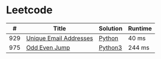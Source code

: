 # Leetcode

| # | Title | Solution | Runtime |
|---| ----- | -------- | ------- |
|929|[ Unique Email Addresses](https://leetcode.com/problems/unique-email-addresses/)|[Python](./solutions/929.%20Unique%20Email%20Addresses.python)|40 ms|
|975|[ Odd Even Jump](https://leetcode.com/problems/odd-even-jump/)|[Python3](./solutions/975.%20Odd%20Even%20Jump.py)|244 ms|
